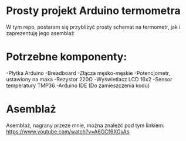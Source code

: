 # Prosty projekt Arduino termometra
W tym repo, postaram się przybliżyć prosty schemat na termometr, jak i zaprezentuję jego asemblaż
# Potrzebne komponenty:
  -Płytka Arduino
  -Breadboard
  -Złącza męsko-męskie
  -Potencjometr, ustawiony na maxa
  -Rezystor 220Ω
  -Wyświetlacz LCD 16x2
  -Sensor temperatury TMP36
  -Arduino IDE (Do zamieszczenia kodu)
# Asemblaż
Asemblaż, nagrany przeze mnie, można znaleźć pod tym linkiem: https://www.youtube.com/watch?v=A6GCf6XGyAs
 
